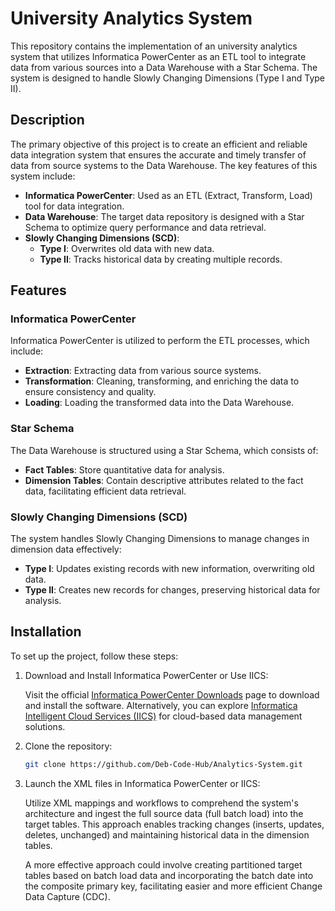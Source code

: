 # University Analytics System

This repository contains the implementation of an university analytics system that utilizes Informatica PowerCenter as an ETL tool to integrate data from various sources into a Data Warehouse with a Star Schema. The system is designed to handle Slowly Changing Dimensions (Type I and Type II).

## Description

The primary objective of this project is to create an efficient and reliable data integration system that ensures the accurate and timely transfer of data from source systems to the Data Warehouse. The key features of this system include:

- **Informatica PowerCenter**: Used as an ETL (Extract, Transform, Load) tool for data integration.
- **Data Warehouse**: The target data repository is designed with a Star Schema to optimize query performance and data retrieval.
- **Slowly Changing Dimensions (SCD)**:
  - **Type I**: Overwrites old data with new data.
  - **Type II**: Tracks historical data by creating multiple records.

## Features

### Informatica PowerCenter
Informatica PowerCenter is utilized to perform the ETL processes, which include:

- **Extraction**: Extracting data from various source systems.
- **Transformation**: Cleaning, transforming, and enriching the data to ensure consistency and quality.
- **Loading**: Loading the transformed data into the Data Warehouse.

### Star Schema
The Data Warehouse is structured using a Star Schema, which consists of:

- **Fact Tables**: Store quantitative data for analysis.
- **Dimension Tables**: Contain descriptive attributes related to the fact data, facilitating efficient data retrieval.

### Slowly Changing Dimensions (SCD)
The system handles Slowly Changing Dimensions to manage changes in dimension data effectively:

- **Type I**: Updates existing records with new information, overwriting old data.
- **Type II**: Creates new records for changes, preserving historical data for analysis.

## Installation

To set up the project, follow these steps:

1. Download and Install Informatica PowerCenter or Use IICS:
   
    Visit the official [Informatica PowerCenter Downloads](https://dm-us.informaticacloud.com/identity-service/home) page to download and install the software.       Alternatively, you can explore [Informatica Intelligent Cloud Services (IICS)](https://www.informatica.com/blogs/welcome-to-informatica-intelligent-cloud-services.html) for cloud-based data management solutions.

2. Clone the repository:
   ```sh
   git clone https://github.com/Deb-Code-Hub/Analytics-System.git

3. Launch the XML files in Informatica PowerCenter or IICS:
   
    Utilize XML mappings and workflows to comprehend the system's architecture and ingest the full source data (full batch load) into the target tables. This approach enables tracking changes (inserts, updates,       deletes, unchanged) and maintaining historical data in the dimension tables.
  
    A more effective approach could involve creating partitioned target tables based on batch load data and incorporating the batch date into the composite primary key, facilitating easier and more efficient          Change Data Capture (CDC).
